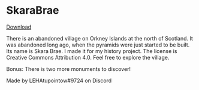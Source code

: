 # SkaraBrae
[Download](./SkaraBrae.zip)

There is an abandoned village on Orkney Islands at the north of Scotland.
It was abandoned long ago, when the pyramids were just started to be built.
Its name is Skara Brae. I made it for my history project. The license is Creative Commons Attribution 4.0.
Feel free to explore the village. 

Bonus: There is two more monuments to discover!

Made by LEHAtupointow#9724 on Discord
